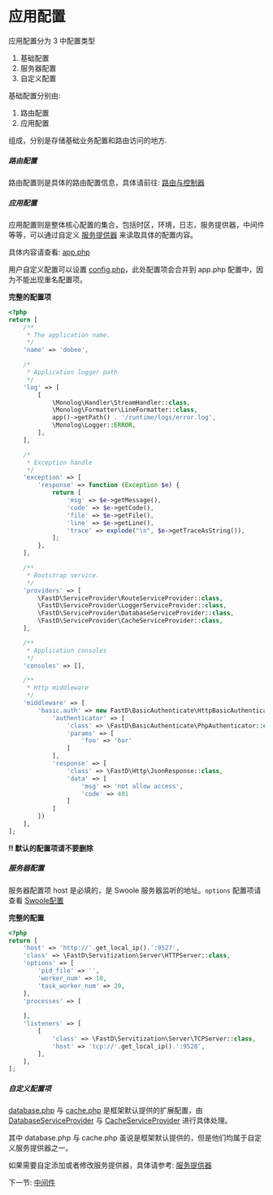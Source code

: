 # 应用配置

应用配置分为 3 中配置类型

1. 基础配置
2. 服务器配置
3. 自定义配置

基础配置分别由:

1. 路由配置
2. 应用配置

组成，分别是存储基础业务配置和路由访问的地方.

##### 路由配置

路由配置则是具体的路由配置信息，具体请前往: [路由与控制器](2-1-routing-and-controllers.md)

##### 应用配置

应用配置则是整体核心配置的集合，包括时区，环境，日志，服务提供器，中间件等等，可以通过自定义 [服务提供器](3-8-service-provider.md) 来读取具体的配置内容。

具体内容请查看: [app.php](../../tests/app/default/config/app.php)

用户自定义配置可以设置 [config.php](../../tests/app/default/config/config.php)，此处配置项会合并到 app.php 配置中，因为不能出现重名配置项。

**完整的配置项**

```php
<?php
return [
    /**
     * The application name.
     */
    'name' => 'dobee',

    /*
     * Application logger path
     */
    'log' => [
        [
            \Monolog\Handler\StreamHandler::class,
            \Monolog\Formatter\LineFormatter::class,
            app()->getPath() . '/runtime/logs/error.log',
            \Monolog\Logger::ERROR,
        ],
    ],

    /*
     * Exception handle
     */
    'exception' => [
        'response' => function (Exception $e) {
            return [
                'msg' => $e->getMessage(),
                'code' => $e->getCode(),
                'file' => $e->getFile(),
                'line' => $e->getLine(),
                'trace' => explode("\n", $e->getTraceAsString()),
            ];
        },
    ],

    /**
     * Bootstrap service.
     */
    'providers' => [
        \FastD\ServiceProvider\RouteServiceProvider::class,
        \FastD\ServiceProvider\LoggerServiceProvider::class,
        \FastD\ServiceProvider\DatabaseServiceProvider::class,
        \FastD\ServiceProvider\CacheServiceProvider::class,
    ],

    /**
     * Application consoles
     */
    'consoles' => [],

    /**
     * Http middleware
     */
    'middleware' => [
        'basic.auth' => new FastD\BasicAuthenticate\HttpBasicAuthentication([
            'authenticator' => [
                'class' => \FastD\BasicAuthenticate\PhpAuthenticator::class,
                'params' => [
                    'foo' => 'bar'
                ]
            ],
            'response' => [
                'class' => \FastD\Http\JsonResponse::class,
                'data' => [
                    'msg' => 'not allow access',
                    'code' => 401
                ]
            ]
        ])
    ],
];
```

**!! 默认的配置项请不要删除**

##### 服务器配置

服务器配置项 host 是必填的，是 Swoole 服务器监听的地址。`options` 配置项请查看 [Swoole配置](http://wiki.swoole.com/wiki/page/274.html)

**完整的配置**

```php
<?php
return [
    'host' => 'http://'.get_local_ip().':9527',
    'class' => \FastD\Servitization\Server\HTTPServer::class,
    'options' => [
        'pid_file' => '',
        'worker_num' => 10,
        'task_worker_num' => 20,
    ],
    'processes' => [
        
    ],
    'listeners' => [
        [
            'class' => \FastD\Servitization\Server\TCPServer::class,
            'host' => 'tcp://'.get_local_ip().':9528',
        ],
    ],
];
```

##### 自定义配置项

[database.php](../../tests/app/default/config/database.php) 与 [cache.php](../../tests/app/default/config/cache.php) 是框架默认提供的扩展配置，由 [DatabaseServiceProvider](../../src/ServiceProvider/DatabaseServiceProvider.php) 与 [CacheServiceProvider](../../src/ServiceProvider/CacheServiceProvider.php) 进行具体处理。

其中 database.php 与 cache.php 虽说是框架默认提供的，但是他们均属于自定义服务提供器之一。

如果需要自定添加或者修改服务提供器，具体请参考: [服务提供器](3-8-service-provider.md)

下一节: [中间件](3-2-middleware.md)
